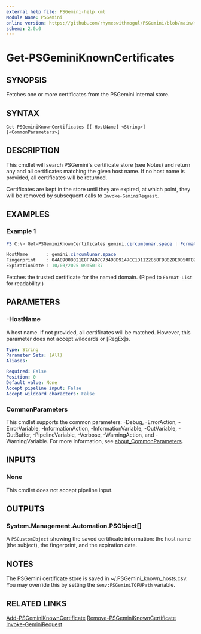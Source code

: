 ```yaml
---
external help file: PSGemini-help.xml
Module Name: PSGemini
online version: https://github.com/rhymeswithmogul/PSGemini/blob/main/man/en-US/Get-PSGeminiKnownCertificates.md
schema: 2.0.0
---
```


# Get-PSGeminiKnownCertificates

## SYNOPSIS
Fetches one or more certificates from the PSGemini internal store.

## SYNTAX

```
Get-PSGeminiKnownCertificates [[-HostName] <String>] [<CommonParameters>]
```

## DESCRIPTION
This cmdlet will search PSGemini's certificate store (see Notes) and return any and all certificates matching the given host name.  If no host name is provided, all certificates will be returned.

Certificates are kept in the store until they are expired, at which point, they will be removed by subsequent calls to `Invoke-GeminiRequest`.

## EXAMPLES

### Example 1
```powershell
PS C:\> Get-PSGeminiKnownCertificates gemini.circumlunar.space | Format-List

HostName       : gemini.circumlunar.space                                                           
Fingerprint    : 04A89008021E8F7AD7C73498D9147CC1D1122858FDB02DE0D50F82491F8CAF7CD525A2B410A20871A6AC7DB75AF7A1CE04C2F6628378108F8D6AB38EB8748D79BD
ExpirationDate : 10/03/2025 09:50:37
```

Fetches the trusted certificate for the named domain.  (Piped to `Format-List` for readability.)

## PARAMETERS

### -HostName
A host name.  If not provided, all certificates will be matched.  However, this parameter does not accept wildcards or [RegEx]s.

```yaml
Type: String
Parameter Sets: (All)
Aliases:

Required: False
Position: 0
Default value: None
Accept pipeline input: False
Accept wildcard characters: False
```

### CommonParameters
This cmdlet supports the common parameters: -Debug, -ErrorAction, -ErrorVariable, -InformationAction, -InformationVariable, -OutVariable, -OutBuffer, -PipelineVariable, -Verbose, -WarningAction, and -WarningVariable. For more information, see [about_CommonParameters](http://go.microsoft.com/fwlink/?LinkID=113216).

## INPUTS

### None
This cmdlet does not accept pipeline input.

## OUTPUTS

### System.Management.Automation.PSObject[]
A `PSCustomObject` showing the saved certificate information: the host name (the subject), the fingerprint, and the expiration date.

## NOTES
The PSGemini certificate store is saved in ~/.PSGemini_known_hosts.csv.  You may override this by setting the `$env:PSGeminiTOFUPath` variable.

## RELATED LINKS

[Add-PSGeminiKnownCertificate]()
[Remove-PSGeminiKnownCertificate]()
[Invoke-GeminiRequest]()